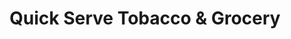 ---
title: "Quick Serve Tobacco & Grocery"
url: /baltimore/quick-serve-tobacco-und-grocery/
shop: Tabak
---